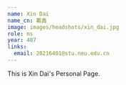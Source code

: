 ```yaml
---
name: Xin Dai
name_cn: 戴鑫
image: images/headshots/xin_dai.jpg
role: ms
year: 407
links:
  email: 20216401@stu.neu.edu.cn
---
```


This is Xin Dai's Personal Page.